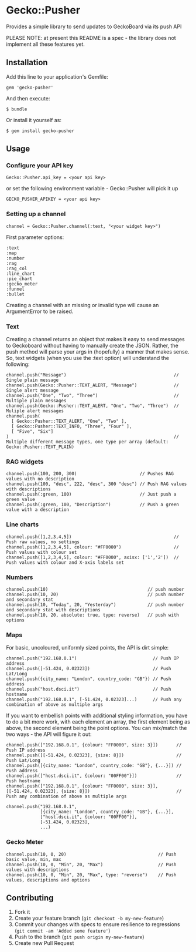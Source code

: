 # Gecko::Pusher

Provides a simple library to send updates to GeckoBoard via its push API

PLEASE NOTE: at present this README is a spec - the library does not implement all these features yet.

## Installation

Add this line to your application's Gemfile:

    gem 'gecko-pusher'

And then execute:

    $ bundle

Or install it yourself as:

    $ gem install gecko-pusher

## Usage

### Configure your API key

    Gecko::Pusher.api_key = <your api key>

or set the following environment variable - Gecko::Pusher will pick it up

    GECKO_PUSHER_APIKEY = <your api key>

### Setting up a channel

    channel = Gecko::Pusher.channel(:text, "<your widget key>")

First parameter options:

    :text
    :map
    :number
    :rag
    :rag_col
    :line_chart
    :pie_chart
    :gecko_meter
    :funnel
    :bullet

Creating a channel with an missing or invalid type will cause an ArgumentError to be raised.

### Text

Creating a channel returns an object that makes it easy to send messages to Geckoboard without having to manually create the JSON. Rather, the push method will parse your args in (hopefully) a manner that makes sense. So, text widgets (when you use the :text option) will understand the following:

    channel.push("Message")                                         // Single plain message
    channel.push(Gecko::Pusher::TEXT_ALERT, "Message")              // Single alert message
    channel.push("One", "Two", "Three")                             // Multiple plain messages
    channel.push(Gecko::Pusher::TEXT_ALERT, "One", "Two", "Three")  // Muliple alert messages
    channel.push(
      [ Gecko::Pusher::TEXT_ALERT, "One", "Two" ],
      [ Gecko::Pusher::TEXT_INFO, "Three", "Four" ],
      [ "Five", "Six"]
    )                                                               // Multiple different message types, one type per array (default: Gecko::Pusher::TEXT_PLAIN)

### RAG widgets

    channel.push(100, 200, 300)                        // Pushes RAG values with no description
    channel.push(100, "desc", 222, "desc", 300 "desc") // Push RAG values with descriptions
    channel.push(:green, 100)                          // Just push a green value
    channel.push(:green, 100, "Description")           // Push a green value with a description

### Line charts

    channel.push([1,2,3,4,5])                                       // Push raw values, no settings
    channel.push([1,2,3,4,5], colour: "#FF0000")                    // Push values with colour set
    channel.push([1,2,3,4,5], colour: "#FF0000", axisx: ['1','2'])  // Push values with colour and X-axis labels set

### Numbers

    channel.push(10)                                      // push number
    channel.push(10, 20)                                  // push number and secondary stat
    channel.push(10, "Today", 20, "Yesterday")            // push number and secondary stat with descriptions
    channel.push(10, 20, absolute: true, type: reverse)   // push with options

### Maps

For basic, uncoloured, uniformly sized points, the API is dirt simple:

    channel.push("192.168.0.1")                             // Push IP address
    channel.push([-51.424, 0.02323])                        // Push Lat/Long
    channel.push({city_name: "London", country_code: "GB"}) // Push address
    channel.push("host.dsci.it")                            // Push hostname
    channel.push("192.168.0.1", [-51.424, 0.02323]...)      // Push any combination of above as multiple args

If you want to embellish points with additional styling information, you have to do a bit more work, with each element
an array, the first element being as above, the second element being the point options. You can mix/match the two ways - the API
will figure it out:

    channel.push(["192.168.0.1", {colour: "FF0000", size: 3}])       // Push IP address
    channel.push([[-51.424, 0.02323], {size: 8}])                    // Push Lat/Long
    channel.push([{city_name: "London", country_code: "GB"}, {...}]) // Push address
    channel.push(["host.dsci.it", {colour: "00FF00"}])               // Push hostname
    channel.push(["192.168.0.1", {colour: "FF0000", size: 3}],
    [[-51.424, 0.02323], {size: 8}])                                 // Push any combination of above as multiple args

    channel.push("192.168.0.1",
                 [{city_name: "London", country_code: "GB"}, {...}],
                 ["host.dsci.it", {colour: "00FF00"}],
                 [-51.424, 0.02323],
                 ...)

### Gecko Meter

    channel.push(10, 0, 20)                                   // Push basic value, min, max
    channel.push(10, 0, "Min", 20, "Max")                     // Push values with descriptions
    channel.push(10, 0, "Min", 20, "Max", type: "reverse")    // Push values, descriptions and options

## Contributing

1. Fork it
2. Create your feature branch (`git checkout -b my-new-feature`)
3. Commit your changes with specs to ensure resilience to regressions (`git commit -am 'Added some feature'`)
4. Push to the branch (`git push origin my-new-feature`)
5. Create new Pull Request

